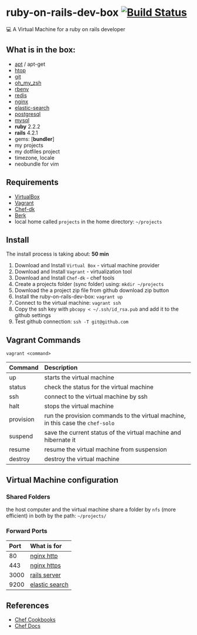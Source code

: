 # ruby-on-rails-dev-box [![Build Status](https://semaphoreci.com/api/v1/projects/10e08dd2-fcf8-406a-80b7-d1c838034de9/426309/badge.svg)](https://semaphoreci.com/vnegrisolo/ruby-on-rails-dev-box)

:computer: A Virtual Machine for a ruby on rails developer

## What is in the box:

* [apt](https://github.com/opscode-cookbooks/apt) / apt-get
* [htop](https://github.com/phlipper/chef-htop)
* [git](https://github.com/jssjr/git)
* [oh_my_zsh](https://github.com/shingara/oh-my-zsh-chef)
* [rbenv](https://github.com/fnichol/chef-rbenv)
* [redis](https://github.com/brianbianco/redisio)
* [nginx](https://github.com/miketheman/nginx)
* [elastic-search](https://github.com/nathwill/chef-elasticsearch-ng)
* [postgresql](https://github.com/hw-cookbooks/postgresql)
* [mysql](https://github.com/chef-cookbooks/mysql)
* **ruby** 2.2.2
* **rails** 4.2.1
* gems: [**bundler**]
* my projects
* my dotfiles project
* timezone, locale
* neobundle for vim

## Requirements

* [VirtualBox](https://www.virtualbox.org)
* [Vagrant](http://vagrantup.com)
* [Chef-dk](https://downloads.chef.io/chef-dk/)
* [Berk](http://berkshelf.com/)
* local home called `projects` in the home directory: `~/projects`

## Install

The install process is taking about: **50 min**

1. Download and Install `Virtual Box` - virtual machine provider
2. Download and Install `Vagrant` - virtualization tool
3. Download and Install `Chef-dk` - chef tools
4. Create a projects folder (sync folder) using: `mkdir ~/projects`
5. Download the a project zip file from github download zip button
6. Install the ruby-on-rails-dev-box: `vagrant up`
7. Connect to the virtual machine: `vagrant ssh`
8. Copy the ssh key with `pbcopy < ~/.ssh/id_rsa.pub` and add it to the github settings
9. Test github connection: `ssh -T git@github.com`

## Vagrant Commands

```shell
vagrant <command>
```

| Command   | Description                                                                     |
| :-------- | :------------------------------------------------------------------------------ |
| up        | starts the virtual machine                                                      |
| status    | check the status for the virtual machine                                        |
| ssh       | connect to the virtual machine by ssh                                           |
| halt      | stops the virtual machine                                                       |
| provision | run the provision commands to the virtual machine, in this case the `chef-solo` |
| suspend   | save the current status of the virtual machine and hibernate it                 |
| resume    | resume the virtual machine from suspension                                      |
| destroy   | destroy the virtual machine                                                     |

## Virtual Machine configuration

### Shared Folders

the host computer and the virtual machine share a folder by `nfs` (more efficient) in both by the path: `~/projects/`

### Forward Ports

| Port | What is for                                 |
| :--- | :------------------------------------------ |
| 80   | [nginx http](http://192.168.33.10)          |
| 443  | [nginx https](https://192.168.33.10)        |
| 3000 | [rails server](http://192.168.33.10:3000)   |
| 9200 | [elastic search](http://192.168.33.10:9200) |

## References

* [Chef Cookbooks](https://supermarket.chef.io/)
* [Chef Docs](https://docs.chef.io/)
